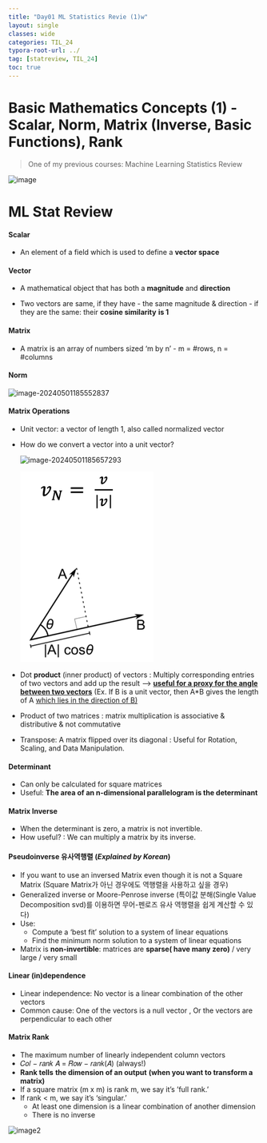 ```yaml
---
title: "Day01 ML Statistics Revie (1)w"
layout: single
classes: wide
categories: TIL_24
typora-root-url: ../
tag: [statreview, TIL_24]
toc: true
---
```


# Basic Mathematics Concepts (1) - Scalar, Norm, Matrix (Inverse, Basic Functions), Rank

> One of my previous courses: Machine Learning Statistics Review 



<img src="/blog/images/2024-05-01-TIL24_Day1/image.jpeg" alt="image">



# ML Stat Review

#### Scalar

- An element of a field which is used to define a **vector space**



#### Vector

- A mathematical object that has both a **magnitude** and **direction**

- Two vectors are same, if they have
   \- the same magnitude & direction
   \- if they are the same: their **cosine similarity** **is 1** 

  

#### Matrix

- A matrix is an array of numbers sized ‘m by n’
   \- m = #rows, n = #columns



#### Norm

<img src="blog/images/2024-05-01-TIL24_Day1/image-20240501185552837.png" alt="image-20240501185552837">



#### **Matrix Operations**

- Unit vector: a vector of length 1, also called normalized vector

- How do we convert a vector into a unit vector? 

   <img src="blog/images/2024-05-01-TIL24_Day1/DotProduct.png" alt="image-20240501185657293"> <br>

   ![DotProduct](/images/2024-05-01-TIL24_Day1/DotProduct.png)

- Dot **product** (inner product) of vectors 
   : Multiply corresponding entries of two vectors and add up the result —> **<u>useful for a proxy for the angle between two vectors</u>** (Ex. If B is a unit vector, then A*B gives the length of A <u>which lies in the direction of B)</u>



- Product of two matrices
   : matrix multiplication is associative & distributive & not commutative

- Transpose: A matrix flipped over its diagonal
  : Useful for Rotation, Scaling, and Data Manipulation. 



#### **Determinant**

- Can only be calculated for square matrices
- Useful: **The area of an n-dimensional parallelogram is the determinant**



#### **Matrix Inverse**

- When the determinant is zero, a matrix is not invertible.
- How useful?
  : We can multiply a matrix by its inverse. 



#### Pseudoinverse 유사역행렬 (*Explained by Korean*)

- If you want to use an inversed Matrix even though it is not a Square Matrix
  (Square Matrix가 아닌 경우에도 역행렬을 사용하고 싶을 경우)
- Generalized inverse or Moore-Penrose inverse 
  (특이값 분해(Single Value Decomposition svd)를 이용하면 무어-펜로즈 유사 역행렬을 쉽게 계산할 수 있다)
- Use: 
  - Compute a ‘best fit’ solution to a system of linear equations
  - Find the minimum norm solution to a system of linear equations
- Matrix is **non-invertible**: matrices are **sparse( have many zero)** / very large / very small





#### **Linear (in)dependence**

- Linear independence: No vector is a linear combination of the other vectors
- Common cause: One of the vectors is a null vector
   , Or the vectors are perpendicular to each other



#### **Matrix Rank**

- The maximum number of linearly independent column vectors
- 𝐶𝑜𝑙 − 𝑟𝑎𝑛𝑘 𝐴 = 𝑅𝑜𝑤 − 𝑟𝑎𝑛𝑘(𝐴) (always!) 
- **Rank tells** **the dimension of an output** **(when you want to transform a matrix)**
- If a square matrix (m x m) is rank m, we say it’s ’full rank.’
- If rank < m, we say it’s ‘singular.’
  - At least one dimension is a linear combination of another dimension 
  - There is no inverse





<img src="/blog/images/2024-05-01-TIL24_Day1/image2.jpeg" alt="image2">